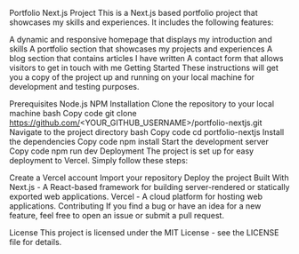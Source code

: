 Portfolio Next.js Project
This is a Next.js based portfolio project that showcases my skills and experiences. It includes the following features:

A dynamic and responsive homepage that displays my introduction and skills
A portfolio section that showcases my projects and experiences
A blog section that contains articles I have written
A contact form that allows visitors to get in touch with me
Getting Started
These instructions will get you a copy of the project up and running on your local machine for development and testing purposes.

Prerequisites
Node.js
NPM
Installation
Clone the repository to your local machine
bash
Copy code
git clone https://github.com/<YOUR_GITHUB_USERNAME>/portfolio-nextjs.git
Navigate to the project directory
bash
Copy code
cd portfolio-nextjs
Install the dependencies
Copy code
npm install
Start the development server
Copy code
npm run dev
Deployment
The project is set up for easy deployment to Vercel. Simply follow these steps:

Create a Vercel account
Import your repository
Deploy the project
Built With
Next.js - A React-based framework for building server-rendered or statically exported web applications.
Vercel - A cloud platform for hosting web applications.
Contributing
If you find a bug or have an idea for a new feature, feel free to open an issue or submit a pull request.

License
This project is licensed under the MIT License - see the LICENSE file for details.
